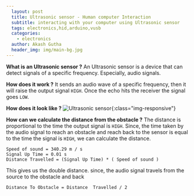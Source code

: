 ```yaml
---
  layout: post
  title: Ultrasonic sensor - Human computer Interaction
  subtitle: interacting with your computer using Ultrasonic sensor
  tags: electronics,hid,arduino,vusb
  categories: 
    - electronics
  author: Akash Gutha
  header_img: img/main-bg.jpg
---
```


__What is an Ultrasonic sensor ?__
An Ultrasonic sensor is a device that can detect signals of a specific frequency. Especially, audio signals.

__How does it work ?__
It sends an audio wave of a specific frequency, then it will raise the output signal `HIGH`. Once the echo hits the receiver the signal goes `LOW`. 

__How does it look like ?__
![Ultrasonic sensor](https://www.clinchhub.com/wp-content/uploads/2016/12/sku_133696_3.jpg){:class="img-responsive"}

__How can we calculate the distance from the obstacle ?__
The distance is proportional to the time the output signal is `HIGH`. Since, the time taken by the audio signal to reach an obstacle and reach back to the sensor is equal to the time the signal is `HIGH`, we can calculate the distance.

```
Speed of sound = 340.29 m / s
Signal Up Time = 0.01 s
Distance Travelled = (Signal Up Time) * ( Speed of sound )
```
This gives us the double distance. since, the audio signal travels from the source to the obstacle and back
```
Distance To Obstacle = Distance  Travelled / 2
```
